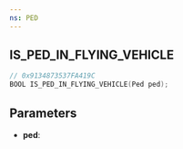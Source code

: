 ```yaml
---
ns: PED
---
```

## IS_PED_IN_FLYING_VEHICLE

```c
// 0x9134873537FA419C
BOOL IS_PED_IN_FLYING_VEHICLE(Ped ped);
```

## Parameters
* **ped**:
